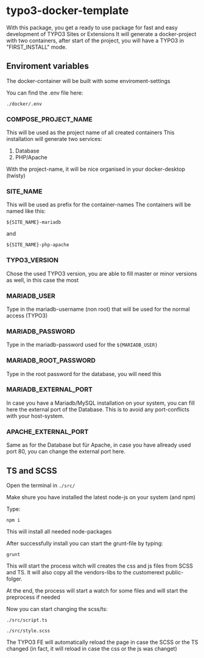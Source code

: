 # typo3-docker-template

With this package, you get a ready to use package for fast and easy development of TYPO3 Sites or Extensions
It will generate a docker-project with two containers, after start of the project, you will have a TYPO3 in "FIRST_INSTALL" mode.

## Enviroment variables

The docker-container will be built with some enviroment-settings

You can find the .env file here:
```
./docker/.env
```

### COMPOSE_PROJECT_NAME

This will be used as the project name of all created containers
This installation will generate two services:
1. Database
2. PHP/Apache

With the project-name, it will be nice organised in your docker-desktop (twisty)

### SITE_NAME

This will be used as prefix for the container-names
The containers will be named like this:

```
${SITE_NAME}-mariadb
```
and
```
${SITE_NAME}-php-apache
```

### TYPO3_VERSION

Chose the used TYPO3 version, you are able to fill master or minor versions as well, in this case the most 

### MARIADB_USER

Type in the mariadb-username (non root) that will be used for the normal access (TYPO3)

### MARIADB_PASSWORD

Type in the mariadb-password used for the ```${MARIADB_USER}```

### MARIADB_ROOT_PASSWORD

Type in the root password for the database, you will need this 

### MARIADB_EXTERNAL_PORT

In case you have a Mariadb/MySQL installation on your system, you can fill here the external port of the Database.
This is to avoid any port-conflicts with your host-system.

### APACHE_EXTERNAL_PORT

Same as for the Database but für Apache, in case you have allready used port 80, you can change the external port here.


## TS and SCSS

Open the terminal in ```./src/```

Make shure you have installed the latest node-js on your system (and npm)

Type:
```
npm i
```

This will install all needed node-packages

After successfully install you can start the grunt-file by typing:

```
grunt
```

This will start the process witch will creates the css and js files from SCSS and TS.
It will also copy all the vendors-libs to the customerext public-folger.

At the end, the process will start a watch for some files and will start the preprocess if needed

Now you can start changing the scss/ts:
```
./src/script.ts
```

```
./src/style.scss
```

The TYPO3 FE will automatically reload the page in case the SCSS or the TS changed (in fact, it will reload in case the css or the js was changet)

